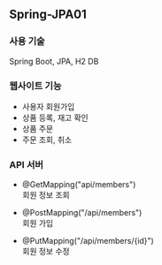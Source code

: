 <h2> Spring-JPA01 </h2>

<h3>사용 기술</h3> 

Spring Boot, JPA, H2 DB


<h3> 웹사이트 기능 </h3>

 - 사용자 회원가입
 - 상품 등록, 재고 확인
 - 상품 주문
 - 주문 조회, 취소

<h3> API 서버 </h3>

 - @GetMapping("api/members") <br>
 회원 정보 조회 <br>

 - @PostMapping("/api/members") <br>
 회원 가입 <br>

 - @PutMapping("/api/members/{id}")<br>
 회원 정보 수정 <br>
